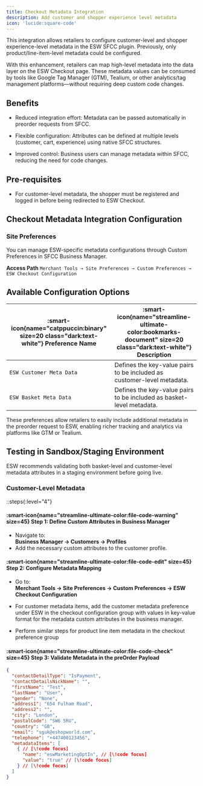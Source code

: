 ```yaml
---
title: Checkout Metadata Integration
description: Add customer and shopper experience level metadata
icon: 'lucide:square-code'
---
```


This integration allows retailers to configure customer-level and shopper experience-level metadata in the ESW SFCC plugin. Previously, only product/line-item-level metadata could be configured. <br>

With this enhancement, retailers can map high-level metadata into the data layer on the ESW Checkout page. These metadata values can be consumed by tools like Google Tag Manager (GTM), Tealium, or other analytics/tag management platforms—without requiring deep custom code changes.

## Benefits

- Reduced integration effort: Metadata can be passed automatically in preorder requests from SFCC.

- Flexible configuration: Attributes can be defined at multiple levels (customer, cart, experience) using native SFCC structures.

- Improved control: Business users can manage metadata within SFCC, reducing the need for code changes.

## Pre-requisites

- For customer-level metadata, the shopper must be registered and logged in before being redirected to ESW Checkout.

## Checkout Metadata Integration Configuration

### Site Preferences

You can manage ESW-specific metadata configurations through Custom Preferences in SFCC Business Manager.

**Access Path** `Merchant Tools → Site Preferences → Custom Preferences → ESW Checkout Configuration`

## Available Configuration Options

| :smart-icon{name="catppuccin:binary" size=20 class="dark:text-white"} **Preference Name** | :smart-icon{name="streamline-ultimate-color:bookmarks-document" size=20 class="dark:text-white"} **Description** |
|---|---|
| `ESW Customer Meta Data` | Defines the key-value pairs to be included as customer-level metadata. |
| `ESW Basket Meta Data` | Defines the key-value pairs to be included as basket-level metadata. |

These preferences allow retailers to easily include additional metadata in the preorder request to ESW, enabling richer tracking and analytics via platforms like GTM or Tealium.


## Testing in Sandbox/Staging Environment

ESW recommends validating both basket-level and customer-level metadata attributes in a staging environment before going live.

###  Customer-Level Metadata

::steps{:level="4"}

#### :smart-icon{name="streamline-ultimate-color:file-code-warning" size=45} Step 1: Define Custom Attributes in Business Manager  

- Navigate to:  
  **Business Manager → Customers → Profiles**
- Add the necessary custom attributes to the customer profile.  


#### :smart-icon{name="streamline-ultimate-color:file-code-edit" size=45} Step 2: Configure Metadata Mapping  

- Go to:  
  **Merchant Tools → Site Preferences → Custom Preferences → ESW Checkout Configuration**
- For customer metadata items, add the customer metadata preference under ESW in the checkout configuration group with values in key-value format for the metadata custom attributes in the business manager.

- Perform similar steps for product line item metadata in the checkout preference group


#### :smart-icon{name="streamline-ultimate-color:file-code-check" size=45} Step 3: Validate Metadata in the preOrder Payload  

```json
{
  "contactDetailType": "IsPayment",
  "contactDetailsNickName": "",
  "firstName": "Test",
  "lastName": "User",
  "gender": "None",
  "address1": "654 Fulham Road",
  "address2": "",
  "city": "London",
  "postalCode": "SW6 5RU",
  "country": "GB",
  "email": "sguk@eshopworld.com",
  "telephone": "+447400123456",
  "metadataItems": [
    { // [\!code focus]
      "name": "eswMarketingOptIn", // [\!code focus]
      "value": "true" // [\!code focus]
    } // [\!code focus]
  ] 
} 
```

